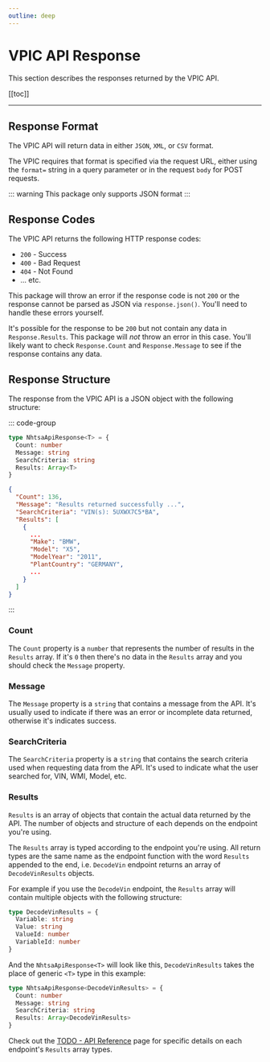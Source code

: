 ```yaml
---
outline: deep
---
```


# VPIC API Response

This section describes the responses returned by the VPIC API.

[[toc]]

---

## Response Format

The VPIC API will return data in either `JSON`, `XML`, or `CSV` format.

The VPIC requires that format is specified via the request URL, either using the `format=` string in
a query parameter or in the request `body` for POST requests.

::: warning This package only supports JSON format
:::

## Response Codes

The VPIC API returns the following HTTP response codes:

- `200` - Success
- `400` - Bad Request
- `404` - Not Found
- ... etc.

This package will throw an error if the response code is not `200` or the response cannot be parsed
as JSON via `response.json()`. You'll need to handle these errors yourself.

It's possible for the response to be `200` but not contain any data in `Response.Results`. This
package will _not_ throw an error in this case. You'll likely want to check `Response.Count` and
`Response.Message` to see if the response contains any data.

## Response Structure

The response from the VPIC API is a JSON object with the following structure:

::: code-group

```ts [Interface NhtsaApiResponse]
type NhtsaApiResponse<T> = {
  Count: number
  Message: string
  SearchCriteria: string
  Results: Array<T>
}
```

```json [Example Response]
{
  "Count": 136,
  "Message": "Results returned successfully ...",
  "SearchCriteria": "VIN(s): 5UXWX7C5*BA",
  "Results": [
    {
      ...
      "Make": "BMW",
      "Model": "X5",
      "ModelYear": "2011",
      "PlantCountry": "GERMANY",
      ...
    }
  ]
}
```

:::

### Count

The `Count` property is a `number` that represents the number of results in the `Results` array.
If it's `0` then there's no data in the `Results` array and you should check the `Message` property.

### Message

The `Message` property is a `string` that contains a message from the API. It's usually used to
indicate if there was an error or incomplete data returned, otherwise it's indicates success.

### SearchCriteria

The `SearchCriteria` property is a `string` that contains the search criteria used when requesting
data from the API. It's used to indicate what the user searched for, VIN, WMI, Model, etc.

### Results

`Results` is an array of objects that contain the actual data returned by the API. The
number of objects and structure of each depends on the endpoint you're using.

The `Results` array is typed according to the endpoint you're using. All return types are the same
name as the endpoint function with the word `Results` appended to the end, i.e. `DecodeVin` endpoint
returns an array of `DecodeVinResults` objects.

For example if you use the `DecodeVin` endpoint, the `Results` array will contain multiple objects
with the following structure:

```ts [DecodeVinResults]
type DecodeVinResults = {
  Variable: string
  Value: string
  ValueId: number
  VariableId: number
}
```

And the `NhtsaApiResponse<T>` will look like this, `DecodeVinResults` takes the place of generic
`<T>` type in this example:

```ts [NhtsaApiResponse]
type NhtsaApiResponse<DecodeVinResults> = {
  Count: number
  Message: string
  SearchCriteria: string
  Results: Array<DecodeVinResults>
}
```

Check out the [TODO - API Reference](/introduction/api-reference) page for specific details on each
endpoint's `Results` array types.
